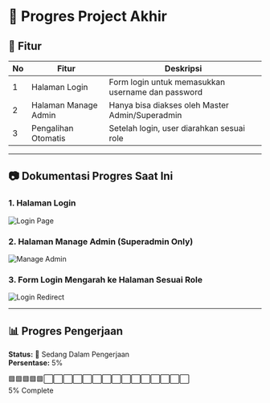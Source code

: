 # 📌 Progres Project Akhir

## 🎯 Fitur  
| No | Fitur                            | Deskripsi                                      |
|-----|---------------------------------|------------------------------------------------|
| 1   | Halaman Login                   | Form login untuk memasukkan username dan password  |
| 2   | Halaman Manage Admin            | Hanya bisa diakses oleh Master Admin/Superadmin    |
| 3   | Pengalihan Otomatis             | Setelah login, user diarahkan sesuai role      |

---

## 📷 Dokumentasi Progres Saat Ini

### 1. Halaman Login  
![Login Page](https://github.com/user-attachments/assets/342dc78a-9d9b-4f21-a002-27facd76c962)

### 2. Halaman Manage Admin (Superadmin Only)  
![Manage Admin](https://github.com/user-attachments/assets/966127ab-876a-40c7-8425-bc908274ec26)

### 3. Form Login Mengarah ke Halaman Sesuai Role  
![Login Redirect](https://github.com/user-attachments/assets/9a5ba6a4-c95c-472d-bbbb-f64140568152)

---
## 📊 Progres Pengerjaan

**Status:** 🔧 Sedang Dalam Pengerjaan  
**Persentase:** 5%

🟩🟩🟩🟩🟩⬜⬜⬜⬜⬜⬜⬜⬜⬜⬜⬜⬜⬜⬜⬜  
5% Complete

